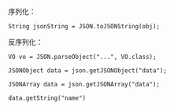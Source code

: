 序列化：

```text
String jsonString = JSON.toJSONString(obj);
```

反序列化：

```text
VO vo = JSON.parseObject("...", VO.class);
```



```
JSONObject data = json.getJSONObject("data");
```



```
JSONArray data = json.getJSONArray("data");
```



```
data.getString("name")
```
